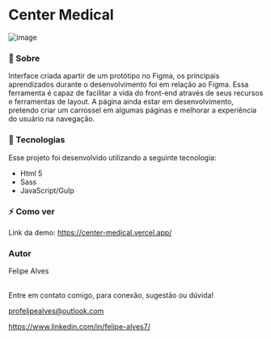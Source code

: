 # Center Medical


![image](https://user-images.githubusercontent.com/78622458/171077095-3c5e8e19-b5a1-4034-b9b9-8660390cea98.png)



### 🔖 Sobre
Interface criada apartir de um protótipo no Figma, os principais aprendizados durante o desenvolvimento foi em relação ao Figma. Essa ferramenta é capaz de facilitar a vida do front-end através de seus recursos e ferramentas de layout.
A página ainda estar em desenvolvimento, pretendo criar um carrossel em algumas páginas e melhorar a experiência do usuário na navegação.

### 🚀 Tecnologias
Esse projeto foi desenvolvido utilizando a seguinte tecnologia:

+ Html 5
+ Sass
+ JavaScript/Gulp

### ⚡ Como ver

Link da demo: https://center-medical.vercel.app/<br/>
### Autor
Felipe Alves <br/><br/>


Entre em contato comigo, para conexão, sugestão ou dúvida! <br/>

profelipealves@outlook.com <br/>

https://www.linkedin.com/in/felipe-alves7/
